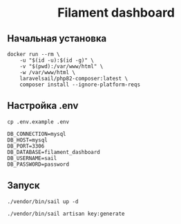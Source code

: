 <h1 align="center">Filament dashboard</h1>

## Начальная установка

```shell
docker run --rm \
    -u "$(id -u):$(id -g)" \
    -v "$(pwd):/var/www/html" \
    -w /var/www/html \
    laravelsail/php82-composer:latest \
    composer install --ignore-platform-reqs
```

## Настройка .env

```shell
cp .env.example .env
```

```
DB_CONNECTION=mysql
DB_HOST=mysql
DB_PORT=3306
DB_DATABASE=filament_dashboard
DB_USERNAME=sail
DB_PASSWORD=password
```

## Запуск

```shell
./vendor/bin/sail up -d
```

```shell
./vendor/bin/sail artisan key:generate
```
